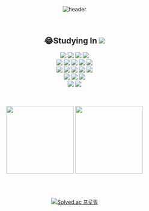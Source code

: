 <div align='center'>



![header](https://capsule-render.vercel.app/api?type=Rect&color=gradient&height=250&section=header&text=Play%20Ground&fontSize=70&animation=fadeIn)
<br><br><br>
 ## 😂Studying In <img src="https://img.shields.io/badge/Udemy-A435F0?style=flat-square&logo=Udemy&logoColor=white"/>
<img src="https://img.shields.io/badge/kalilinux-557C94?style=flat-square&logo=kalilinux&logoColor=white"/>
<img src="https://img.shields.io/badge/ubuntu-E95420?style=flat-square&logo=ubuntu&logoColor=white"/>
<img src="https://img.shields.io/badge/linux-FCC624?style=flat-square&logo=linux&logoColor=white"/>
<img src="https://img.shields.io/badge/Wireshark-1679A7?style=flat-square&logo=Wireshark&logoColor=white"/>

<br>
<img src="https://img.shields.io/badge/python-FCC624?style=flat-square&logo=python&logoColor=white"/>
<img src="https://img.shields.io/badge/C-A8B9CC?style=flat-square&logo=c&logoColor=white"/>
<img src="https://img.shields.io/badge/C++-00599C?style=flat-square&logo=cplusplus&logoColor=white"/>
<img src="https://img.shields.io/badge/CSharp-239120?style=flat-square&logo=csharp&logoColor=white"/>
<img src="https://img.shields.io/badge/tensorflow-FF6F00?style=flat-square&logo=tensorflow&logoColor=white"/>
<br>
<img src="https://img.shields.io/badge/docker-2496ED?style=flat-square&logo=docker&logoColor=white"/>
<img src="https://img.shields.io/badge/git-F05032?style=flat-square&logo=git&logoColor=white"/>
<img src="https://img.shields.io/badge/GitHub-181717?style=flat-square&logo=GitHub&logoColor=white"/>
<img src="https://img.shields.io/badge/vmware-607078?style=flat-square&logo=vmware&logoColor=white"/>
<img src="https://img.shields.io/badge/virtualbox-183A61?style=flat-square&logo=virtualbox&logoColor=white"/>
<br>
<img src="https://img.shields.io/badge/sketchfab-1CAAD9?style=flat-square&logo=sketchfab&logoColor=white"/>
<img src="https://img.shields.io/badge/unrealengine-0E1128?style=flat-square&logo=unrealengine&logoColor=white"/>
<img src="https://img.shields.io/badge/unity-000000?style=flat-square&logo=unity&logoColor=white"/>
<br>
<img src="https://img.shields.io/badge/AdobePremierepro-0E1128?style=flat-square&logo=adobepremierepro&logoColor=white"/>
<img src="https://img.shields.io/badge/AdobeAfterEffects-0E1128?style=flat-square&logo=adobeaftereffects&logoColor=white"/>
<br>
<br>
<br>
 <p>
  <img height="180em" src="https://github-readme-stats.vercel.app/api?username=kal501&show_icons=true&include_all_commits=true&bg_color=30,e96443,904e95&title_color=fff&text_color=fff">
  <img height="180em" src="https://github-readme-stats.vercel.app/api/top-langs/?username=kal501&layout=compact&bg_color=30,e96443,904e95&title_color=fff&text_color=fff">
</p>
<br> 
<br> 
 
  [![Solved.ac 프로필](http://mazassumnida.wtf/api/v2/generate_badge?boj=sumin9827)](https://solved.ac/sumin9827)
  
</div>
